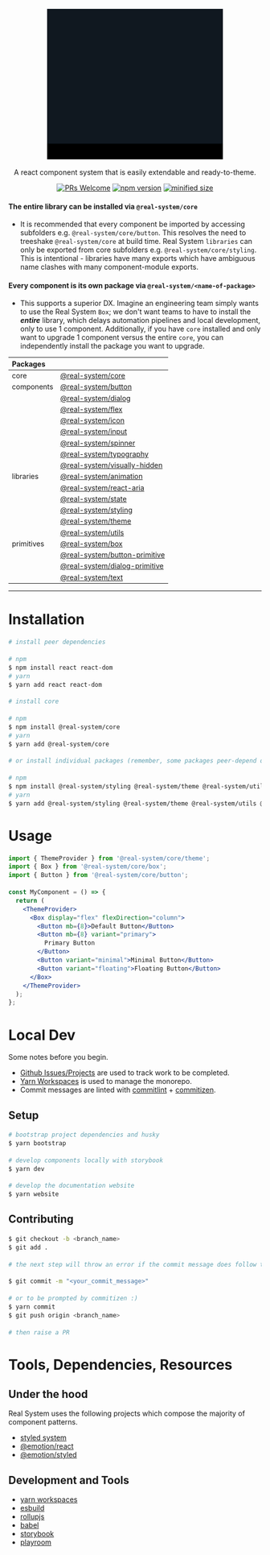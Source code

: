 <p align="center">
<img src="assets/animated-logo.gif" width="350px"  />
</p>
<p align="center">A react component system that is easily extendable and ready-to-theme.</p>
<p align="center">
<a href="http://makeapullrequest.com"><img src="https://img.shields.io/badge/PRs-welcome-brightgreen.svg?style=flat-square" alt="PRs Welcome" /></a>
<a href="https://www.npmjs.com/package/@real-system/core"><img src="https://badgen.net/npm/v/@real-system/core?label=@realsystem/core&color=blue" alt="npm version" height="18"/></a>
<a href="https://www.npmjs.com/package/@real-system/core"><img src="https://badgen.net/bundlephobia/min/@real-system/core" alt="minified size" height="18"/></a>
</p>

#### **The entire library can be installed via `@real-system/core`**

- It is recommended that every component be imported by accessing subfolders e.g. `@real-system/core/button`. This resolves the need to treeshake `@real-system/core` at build time. Real System `libraries` can only be exported from core subfolders e.g. `@real-system/core/styling`. This is intentional - libraries have many exports which have ambiguous name clashes with many component-module exports.

#### **Every component is its own package via `@real-system/<name-of-package>`**

- This supports a superior DX. Imagine an engineering team simply wants to use the Real System `Box`; we don't want teams to have to install the **_entire_** library, which delays automation pipelines and local development, only to use 1 component. Additionally, if you have `core` installed and only want to upgrade 1 component versus the entire `core`, you can independently install the package you want to upgrade.

| Packages   |                                                                       |
| :--------- | :-------------------------------------------------------------------- |
| core       | [@real-system/core](packages/core)                                    |
| components | [@real-system/button](packages/components/button)                     |
|            | [@real-system/dialog](packages/components/dialog)                     |
|            | [@real-system/flex](packages/components/flex)                         |
|            | [@real-system/icon](packages/components/icon)                         |
|            | [@real-system/input](packages/components/input)                       |
|            | [@real-system/spinner](packages/components/spinner)                   |
|            | [@real-system/typography](packages/components/typography)             |
|            | [@real-system/visually-hidden](packages/components/visually-hidden)   |
| libraries  | [@real-system/animation](packages/libraries/animation)                |
|            | [@real-system/react-aria](packages/libraries/react-aria)            |
|            | [@real-system/state](packages/libraries/state)                        |
|            | [@real-system/styling](packages/libraries/styling)                    |
|            | [@real-system/theme](packages/libraries/theme)                        |
|            | [@real-system/utils](packages/libraries/utils)                        |
| primitives | [@real-system/box](packages/primitives/box)                           |
|            | [@real-system/button-primitive](packages/primitives/button-primitive) |
|            | [@real-system/dialog-primitive](packages/primitives/dialog-primitive) |
|            | [@real-system/text](packages/primitives/text)                         |

<hr />

# Installation

```bash
# install peer dependencies

# npm
$ npm install react react-dom
# yarn
$ yarn add react react-dom

# install core

# npm
$ npm install @real-system/core
# yarn
$ yarn add @real-system/core

# or install individual packages (remember, some packages peer-depend on other real system packages)

# npm
$ npm install @real-system/styling @real-system/theme @real-system/utils @real-system/button
# yarn
$ yarn add @real-system/styling @real-system/theme @real-system/utils @real-system/button
```

# Usage

```jsx
import { ThemeProvider } from '@real-system/core/theme';
import { Box } from '@real-system/core/box';
import { Button } from '@real-system/core/button';

const MyComponent = () => {
  return (
    <ThemeProvider>
      <Box display="flex" flexDirection="column">
        <Button mb={8}>Default Button</Button>
        <Button mb={8} variant="primary">
          Primary Button
        </Button>
        <Button variant="minimal">Minimal Button</Button>
        <Button variant="floating">Floating Button</Button>
      </Box>
    </ThemeProvider>
  );
};
```

# Local Dev

Some notes before you begin.

- [Github Issues/Projects](https://github.com/bigwoof91/real-system/issues) are used to track work to be completed.
- [Yarn Workspaces](https://yarnpkg.com/features/workspaces) is used to manage the monorepo.
- Commit messages are linted with [commitlint](https://commitlint.js.org/#/) + [commitizen](https://commitizen-tools.github.io/commitizen/).

## Setup

```bash
# bootstrap project dependencies and husky
$ yarn bootstrap

# develop components locally with storybook
$ yarn dev

# develop the documentation website
$ yarn website
```

## Contributing

```bash
$ git checkout -b <branch_name>
$ git add .

# the next step will throw an error if the commit message does follow these conventions: https://github.com/conventional-changelog/commitlint/tree/master/@commitlint/config-conventional

$ git commit -m "<your_commit_message>"

# or to be prompted by commitizen :)
$ yarn commit
$ git push origin <branch_name>

# then raise a PR
```

# Tools, Dependencies, Resources

## Under the hood

Real System uses the following projects which compose the majority of component patterns.

- [styled system](https://styled-system.com/)
- [@emotion/react](https://emotion.sh/docs/@emotion/react)
- [@emotion/styled](https://emotion.sh/docs/@emotion/styled)

## Development and Tools

- [yarn workspaces](https://yarnpkg.com/features/workspaces)
- [esbuild](https://esbuild.github.io/)
- [rollupjs](https://rollupjs.org/guide/en/)
- [babel](https://babeljs.io/)
- [storybook](https://storybook.js.org/)
- [playroom](https://github.com/seek-oss/playroom)
